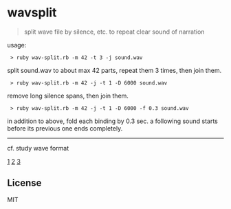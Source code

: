 
# wavsplit

> split wave file by silence, etc. 
  to repeat clear sound of narration


usage:

```
 > ruby wav-split.rb -m 42 -t 3 -j sound.wav
```

split sound.wav to about max 42 parts, repeat them 3 times, then join them.


```
 > ruby wav-split.rb -m 42 -j -t 1 -D 6000 sound.wav
```
remove long silence spans, then join them.


```
 > ruby wav-split.rb -m 42 -j -t 1 -D 6000 -f 0.3 sound.wav
```
in addition to above, fold each binding by 0.3 sec.
a following sound starts before its previous one ends completely.


---------------

cf. 
study wave format 

[1](http://wavefilegem.com/how_wave_files_work.html)
[2](http://www.joelstrait.com/blog/2009/10/12/a_digital_audio_primer)
[3](http://www.web-sky.org/program/other/wave.php)


## License
MIT
